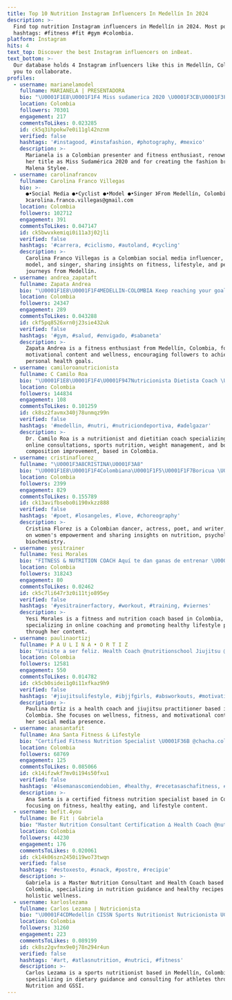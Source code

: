 ```yaml
---
title: Top 10 Nutrition Instagram Influencers In Medellín In 2024
description: >-
  Find top nutrition Instagram influencers in Medellín in 2024. Most popular
  hashtags: #fitness #fit #gym #colombia.
platform: Instagram
hits: 4
text_top: Discover the best Instagram influencers on inBeat.
text_bottom: >-
  Our database holds 4 Instagram influencers like this in Medellín, Colombia for
  you to collaborate.
profiles:
  - username: marianelamodel
    fullname: MARIANELA | PRESENTADORA
    bio: "\U0001F1E8\U0001F1F4 Miss sudamerica 2020 \U0001F3CB\U0001F3FD‍♀️ fitness \U0001F469\U0001F3FC‍\U0001F4BCCreadora de @malena_stylee"
    location: Colombia
    followers: 70301
    engagement: 217
    commentsToLikes: 0.023285
    id: ck5q3ihpokw7e0i11gl42nznm
    verified: false
    hashtags: '#instagood, #instafashion, #photography, #mexico'
    description: >-
      Marianela is a Colombian presenter and fitness enthusiast, renowned for
      her title as Miss Sudamérica 2020 and for creating the fashion brand
      Malena Stylee.
  - username: carolinafrancov
    fullname: Carolina Franco Villegas
    bio: >-
      ●•Social Media ●•Cyclist ●•Model ●•Singer 》From Medellín, Colombia
      》carolina.franco.villegas@gmail.com
    location: Colombia
    followers: 102712
    engagement: 391
    commentsToLikes: 0.047147
    id: ck5bwvxkemiqi0i11a3j02jli
    verified: false
    hashtags: '#carrera, #ciclismo, #autoland, #cycling'
    description: >-
      Carolina Franco Villegas is a Colombian social media influencer, cyclist,
      model, and singer, sharing insights on fitness, lifestyle, and personal
      journeys from Medellín.
  - username: andrea_zapataft
    fullname: Zapata Andrea
    bio: "\U0001F1E8\U0001F1F4MEDELLIN-COLOMBIA Keep reaching your goals\U0001F4AA\U0001F3FB Oye! Cree, y todo sera posible Las redes son 5% de mi vida envuelto en un hobbie"
    location: Colombia
    followers: 24347
    engagement: 289
    commentsToLikes: 0.043288
    id: ckf5pq8526xrn0j23sie432uk
    verified: false
    hashtags: '#gym, #salud, #envigado, #sabaneta'
    description: >-
      Zapata Andrea is a fitness enthusiast from Medellín, Colombia, focusing on
      motivational content and wellness, encouraging followers to achieve their
      personal health goals.
  - username: camiloroanutricionista
    fullname: C Camilo Roa
    bio: "\U0001F1E8\U0001F1F4\U0001F947Nutricionista Dietista Coach \U0001F1EA\U0001F1F8Esp.N.Deportiva y Fitness \U0001F1EA\U0001F1F8Esp.Sobrepeso Obesidad Recomposición Corporal Hábitos \U0001F4BB Online \U0001F471\U0001F3FB‍♀️ ⬇️Social Media⬇️"
    location: Colombia
    followers: 144834
    engagement: 108
    commentsToLikes: 0.101259
    id: ck8sz2favmx340j78unmqz99n
    verified: false
    hashtags: '#medellin, #nutri, #nutriciondeportiva, #adelgazar'
    description: >-
      Dr. Camilo Roa is a nutritionist and dietitian coach specializing in
      online consultations, sports nutrition, weight management, and body
      composition improvement, based in Colombia.
  - username: cristinaflorez_
    fullname: "\U0001F3A8CRISTINA\U0001F3A8"
    bio: "\U0001F1E8\U0001F1F4Colombiana\U0001F1F5\U0001F1F7Boricua \U0001F483\U0001F3FDDancer\U0001F3A5Actress✍\U0001F3FDPoet/Writer \U0001F3B9 I❤️to sing \U0001F4A5Women’s Empowerment \U0001F952Nutrition/Psych/Biochem Grad\U0001F4DA"
    location: Colombia
    followers: 2399
    engagement: 829
    commentsToLikes: 0.155789
    id: ck13avifbsebo0i190xkzz888
    verified: false
    hashtags: '#poet, #losangeles, #love, #choreography'
    description: >-
      Cristina Florez is a Colombian dancer, actress, poet, and writer, focusing
      on women's empowerment and sharing insights on nutrition, psychology, and
      biochemistry.
  - username: yesitrainer
    fullname: Yesi Morales
    bio: "FITNESS & NUTRITION COACH Aquí te dan ganas de entrenar \U0001F4AA\U0001F3FB\U0001F525 Online coaching Mi tienda @fittrainerstore \U0001F49A\U0001F5A4 \U0001F4CDCali . Colombia @mercadeo.celpromax"
    location: Colombia
    followers: 318243
    engagement: 80
    commentsToLikes: 0.02462
    id: ck5c7li647r3z0i11tjo895ey
    verified: false
    hashtags: '#yesitrainerfactory, #workout, #training, #viernes'
    description: >-
      Yesi Morales is a fitness and nutrition coach based in Colombia,
      specializing in online coaching and promoting healthy lifestyle practices
      through her content.
  - username: paulinaortizj
    fullname: P A U L I N A • O R T I Z
    bio: "Viniste a ser feliz. Health Coach @nutritionschool Jiujitsu @fightsportsmiami 23 • \U0001F1E8\U0001F1F4 Colombian"
    location: Colombia
    followers: 12581
    engagement: 550
    commentsToLikes: 0.014782
    id: ck5cb0sidei1g0i11xfkaz9h9
    verified: false
    hashtags: '#jiujitsulifestyle, #ibjjfgirls, #absworkouts, #motivation'
    description: >-
      Paulina Ortiz is a health coach and jiujitsu practitioner based in
      Colombia. She focuses on wellness, fitness, and motivational content in
      her social media presence.
  - username: anasantafit
    fullname: Ana Santa Fitness & Lifestyle
    bio: "Certified Fitness Nutrition Specialist \U0001F36B @chacha.colombia Contacto@anasantafit.com \U0001F951Reto #4semanascomiendobien \U0001F6A9⬇️"
    location: Colombia
    followers: 68769
    engagement: 125
    commentsToLikes: 0.085066
    id: ck14ifzwkf7mv0i194s50fxu1
    verified: false
    hashtags: '#4semanascomiendobien, #healthy, #recetasaschafitness, #healthyrecipe'
    description: >-
      Ana Santa is a certified fitness nutrition specialist based in Colombia,
      focusing on fitness, healthy eating, and lifestyle content.
  - username: befit.4you
    fullname: Be Fit ❘ Gabriela
    bio: "Master Nutrition Consultant Certification ∆ Health Coach @nutritionschool \U0001F1E8\U0001F1F4Colombiana Pasa y contágiate de mi\U0001F9DC\U0001F3FC‍♀️"
    location: Colombia
    followers: 44230
    engagement: 176
    commentsToLikes: 0.020061
    id: ck14k06szn2450i19wo73twqn
    verified: false
    hashtags: '#estoxesto, #snack, #postre, #recipie'
    description: >-
      Gabriela is a Master Nutrition Consultant and Health Coach based in
      Colombia, specializing in nutrition guidance and healthy recipes for
      holistic wellness.
  - username: karloslezama
    fullname: Carlos Lezama | Nutricionista
    bio: "\U0001F4CDMedellín CISSN Sports Nutritionist Nutricionista UCV \U0001F393 CEO @AtlasNutrition Asesor GSSI Atleta @SoyHakuna Consultas presenciales y online \U0001F1E8\U0001F1F4\U0001F30E⬇️"
    location: Colombia
    followers: 31260
    engagement: 223
    commentsToLikes: 0.089199
    id: ck8sz2gvfmx9e0j78n294r4un
    verified: false
    hashtags: '#art, #atlasnutrition, #nutrici, #fitness'
    description: >-
      Carlos Lezama is a sports nutritionist based in Medellín, Colombia,
      specializing in dietary guidance and consulting for athletes through Atlas
      Nutrition and GSSI.
---
```


